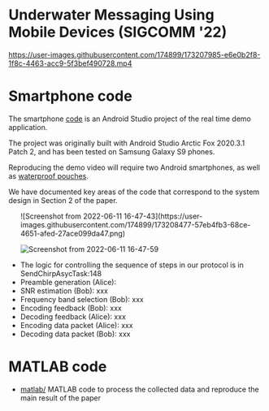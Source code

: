 # Underwater Messaging Using Mobile Devices (SIGCOMM '22)

https://user-images.githubusercontent.com/174899/173207985-e6e0b2f8-1f8c-4463-acc9-5f3bef490728.mp4

# Smartphone code
The smartphone [code](smartphone/) is an Android Studio project of the real time demo application.

The project was originally built with Android Studio Arctic Fox 2020.3.1 Patch 2, and has been tested on Samsung Galaxy S9 phones.

Reproducing the demo video will require two Android smartphones, as well as [waterproof pouches](https://www.amazon.com/gp/product/B08S3SG5KF/ref=ppx_yo_dt_b_asin_title_o00_s00).

We have documented key areas of the code that correspond to the system design in Section 2 of the paper.

<ul>
![Screenshot from 2022-06-11 16-47-43](https://user-images.githubusercontent.com/174899/173208477-57eb4fb3-68ce-4651-afed-27ace099da47.png)

![Screenshot from 2022-06-11 16-47-59](https://user-images.githubusercontent.com/174899/173208480-980fb88b-820c-416f-9521-7d0b5f1eb524.png)

  <li>The logic for controlling the sequence of steps in our protocol is in SendChirpAsycTask:148</li>
  <li>Preamble generation (Alice): </li>
  <li>SNR estimation (Bob): xxx </li>
  <li>Frequency band selection (Bob): xxx</li>
  <li>Encoding feedback (Bob): xxx </li>
  <li>Decoding feedback (Alice): xxx </li>
  <li>Encoding data packet (Alice): xxx </li>
  <li>Decoding data packet (Bob): xxx </li>
</ul>


# MATLAB code
- [matlab/](matlab/) 
MATLAB code to process the collected data and reproduce the main result of the paper
